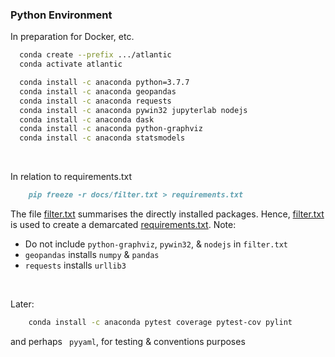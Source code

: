 ﻿### Python Environment

In preparation for Docker, etc.


```bash
  conda create --prefix .../atlantic
  conda activate atlantic

  conda install -c anaconda python=3.7.7 
  conda install -c anaconda geopandas
  conda install -c anaconda requests
  conda install -c anaconda pywin32 jupyterlab nodejs
  conda install -c anaconda dask
  conda install -c anaconda python-graphviz
  conda install -c anaconda statsmodels
```

<br>

In relation to requirements.txt

```markdown
    pip freeze -r docs/filter.txt > requirements.txt
```

The file [filter.txt](./docs/filter.txt) summarises the directly installed packages.  Hence, [filter.txt](./docs/filter.txt) is used to create a demarcated [requirements.txt](requirements.txt).  Note:

* Do not include `python-graphviz`, `pywin32`, & `nodejs` in `filter.txt`
* `geopandas` installs `numpy` & `pandas`
* `requests` installs `urllib3`

<br>

Later: 

```bash
    conda install -c anaconda pytest coverage pytest-cov pylint
```

and perhaps ` pyyaml`, for testing & conventions purposes